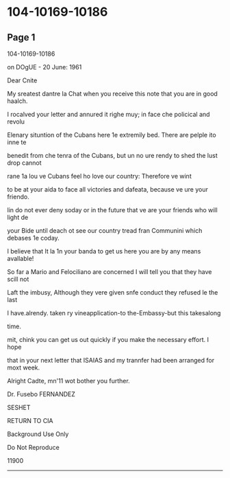 # 104-10169-10186

## Page 1

104-10169-10186

on DOgUE - 20 June: 1961

Dear Cnite

My sreatest dantre la Chat when you receive this note that you are in good haalch.

I rocalved your letter and annured it righe muy; in face che policical and revolu

Elenary situntion of the Cubans here 1e extremily bed. There are pelple ito inne te

benedit from che tenra of the Cubans, but un no ure rendy to shed the lust drop cannot

rane 1a lou ve Cubans feel ho love our country: Therefore ve wint

to be at your aida to face all victories and dafeata, because ve ure your friendo.

lin do not ever deny soday or in the future that ve are your friends who will light de

your Bide until deach ot see our country tread fran Communini which debases 1e coday.

I believe that lt la 1n your banda to get us here you are by any means avallable!

So far a Mario and Felociliano are concerned I will tell you that they have scill not

Laft the imbusy, Although they vere given snfe conduct they refused le the last

I have.alrendy. taken ry vineapplication-to the-Embassy-but this takesalong

time.

mit, chink you can get us out quickly if you make the necessary effort. I hope

that in your next letter that ISAIAS and my trannfer had been arranged for moxt week.

Alright Cadte, mn'11 wot bother you further.

Dr. Fusebo FERNANDEZ

SESHET

RETURN TO CIA

Background Use Only

Do Not Reproduce

11900

---

